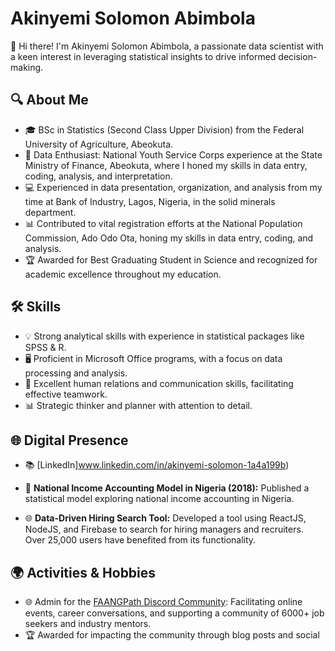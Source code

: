 # Akinyemi Solomon Abimbola

👋 Hi there! I'm Akinyemi Solomon Abimbola, a passionate data scientist with a keen interest in leveraging statistical insights to drive informed decision-making.

## 🔍 About Me

- 🎓 BSc in Statistics (Second Class Upper Division) from the Federal University of Agriculture, Abeokuta.
- 🚀 Data Enthusiast: National Youth Service Corps experience at the State Ministry of Finance, Abeokuta, where I honed my skills in data entry, coding, analysis, and interpretation.
- 💻 Experienced in data presentation, organization, and analysis from my time at Bank of Industry, Lagos, Nigeria, in the solid minerals department.
- 📊 Contributed to vital registration efforts at the National Population Commission, Ado Odo Ota, honing my skills in data entry, coding, and analysis.
- 🏆 Awarded for Best Graduating Student in Science and recognized for academic excellence throughout my education.

## 🛠️ Skills

- 💡 Strong analytical skills with experience in statistical packages like SPSS & R.
- 🖥️ Proficient in Microsoft Office programs, with a focus on data processing and analysis.
- 🤝 Excellent human relations and communication skills, facilitating effective teamwork.
- 📊 Strategic thinker and planner with attention to detail.

## 🌐 Digital Presence

- 📚 [LinkedIn]www.linkedin.com/in/akinyemi-solomon-1a4a199b)


- 🚀 **National Income Accounting Model in Nigeria (2018):** Published a statistical model exploring national income accounting in Nigeria.
- 🌐 **Data-Driven Hiring Search Tool:** Developed a tool using ReactJS, NodeJS, and Firebase to search for hiring managers and recruiters. Over 25,000 users have benefited from its functionality.

## 🌍 Activities & Hobbies

- 🌐 Admin for the [FAANGPath Discord Community](https://discord.com/invite/WWbjEaZ): Facilitating online events, career conversations, and supporting a community of 6000+ job seekers and industry mentors.
- 🏆 Awarded for impacting the community through blog posts and social 
